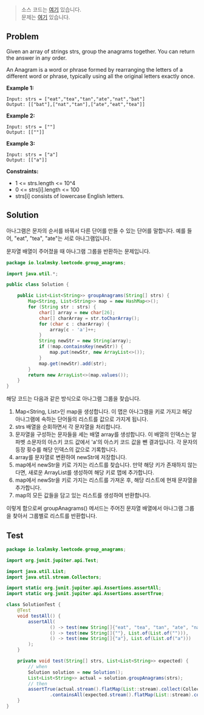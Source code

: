> 소스 코드는 [여기](https://github.com/lcalmsky/leetcode/blob/master/src/main/java/io/lcalmsky/leetcode/group_anagrams/Solution.java) 있습니다.  
> 문제는 [여기](https://leetcode.com/problems/group-anagrams/) 있습니다.

## Problem

Given an array of strings strs, group the anagrams together. You can return the answer in any order.

An Anagram is a word or phrase formed by rearranging the letters of a different word or phrase, typically using all the original letters exactly once.

**Example 1:**

```text
Input: strs = ["eat","tea","tan","ate","nat","bat"]
Output: [["bat"],["nat","tan"],["ate","eat","tea"]]
```

**Example 2:**

```text
Input: strs = [""]
Output: [[""]]
```

**Example 3:**

```text
Input: strs = ["a"]
Output: [["a"]]
```

**Constraints:**

* 1 <= strs.length <= 10^4
* 0 <= strs[i].length <= 100
* strs[i] consists of lowercase English letters.

## Solution

아나그램은 문자의 순서를 바꿔서 다른 단어를 만들 수 있는 단어를 말합니다. 예를 들어, "eat", "tea", "ate"는 서로 아나그램입니다.

문자열 배열이 주어졌을 때 아나그램 그룹을 반환하는 문제입니다.

```java
package io.lcalmsky.leetcode.group_anagrams;

import java.util.*;

public class Solution {

    public List<List<String>> groupAnagrams(String[] strs) {
        Map<String, List<String>> map = new HashMap<>();
        for (String str : strs) {
            char[] array = new char[26];
            char[] charArray = str.toCharArray();
            for (char c : charArray) {
                array[c - 'a']++;
            }
            String newStr = new String(array);
            if (!map.containsKey(newStr)) {
                map.put(newStr, new ArrayList<>());
            }
            map.get(newStr).add(str);
        }
        return new ArrayList<>(map.values());
    }
}

```

해당 코드는 다음과 같은 방식으로 아나그램 그룹을 찾습니다.

1. Map<String, List<String>>인 map을 생성합니다. 이 맵은 아나그램을 키로 가지고 해당 아나그램에 속하는 단어들의 리스트를 값으로 가지게 됩니다.
2. strs 배열을 순회하면서 각 문자열을 처리합니다.
3. 문자열을 구성하는 문자들을 세는 배열 array를 생성합니다. 이 배열의 인덱스는 알파벳 소문자의 아스키 코드 값에서 'a'의 아스키 코드 값을 뺀 결과입니다. 각 문자의 등장 횟수를 해당 인덱스의 값으로 기록합니다.
4. array를 문자열로 변환하여 newStr에 저장합니다.
5. map에서 newStr을 키로 가지는 리스트를 찾습니다. 만약 해당 키가 존재하지 않는다면, 새로운 ArrayList를 생성하여 해당 키로 맵에 추가합니다.
6. map에서 newStr을 키로 가지는 리스트를 가져온 후, 해당 리스트에 현재 문자열을 추가합니다.
7. map의 모든 값들을 담고 있는 리스트를 생성하여 반환합니다.

이렇게 함으로써 groupAnagrams() 메서드는 주어진 문자열 배열에서 아나그램 그룹을 찾아서 그룹별로 리스트를 반환합니다.


## Test

```java
package io.lcalmsky.leetcode.group_anagrams;

import org.junit.jupiter.api.Test;

import java.util.List;
import java.util.stream.Collectors;

import static org.junit.jupiter.api.Assertions.assertAll;
import static org.junit.jupiter.api.Assertions.assertTrue;

class SolutionTest {
    @Test
    void testAll() {
        assertAll(
                () -> test(new String[]{"eat", "tea", "tan", "ate", "nat", "bat"}, List.of(List.of("bat"), List.of("nat", "tan"), List.of("ate", "eat", "tea"))),
                () -> test(new String[]{""}, List.of(List.of(""))),
                () -> test(new String[]{"a"}, List.of(List.of("a")))
        );
    }

    private void test(String[] strs, List<List<String>> expected) {
        // when
        Solution solution = new Solution();
        List<List<String>> actual = solution.groupAnagrams(strs);
        // then
        assertTrue(actual.stream().flatMap(List::stream).collect(Collectors.toList())
                .containsAll(expected.stream().flatMap(List::stream).collect(Collectors.toList())));
    }
}
```
